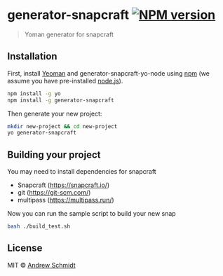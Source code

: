 # generator-snapcraft [![NPM version][npm-image]][npm-url] 
> Yoman generator for snapcraft

## Installation

First, install [Yeoman](http://yeoman.io) and generator-snapcraft-yo-node using [npm](https://www.npmjs.com/) (we assume you have pre-installed [node.js](https://nodejs.org/)).

```bash
npm install -g yo
npm install -g generator-snapcraft
```

Then generate your new project:

```bash
mkdir new-project && cd new-project
yo generator-snapcraft
```

## Building your project
You may need to install dependencies for snapcraft
- Snapcraft (https://snapcraft.io/)
- git (https://git-scm.com/)
- multipass (https://multipass.run/)

Now you can run the sample script to build your new snap
```bash
bash ./build_test.sh
```

## License

MIT © [Andrew Schmidt](https://github.com/andrewschmidt-a)


[npm-image]: https://badge.fury.io/js/generator-snapcraft-yo-node.svg
[npm-url]: https://npmjs.org/package/generator-snapcraft-yo-node
[travis-image]: https://travis-ci.com/andrewschmidt-a/generator-snapcraft-yo-node.svg?branch=master
[travis-url]: https://travis-ci.com/andrewschmidt-a/generator-snapcraft-yo-node
[daviddm-image]: https://david-dm.org/andrewschmidt-a/generator-snapcraft-yo-node.svg?theme=shields.io
[daviddm-url]: https://david-dm.org/andrewschmidt-a/generator-snapcraft-yo-node
[coveralls-image]: https://coveralls.io/repos/andrewschmidt-a/generator-snapcraft-yo-node/badge.svg
[coveralls-url]: https://coveralls.io/r/andrewschmidt-a/generator-snapcraft-yo-node

